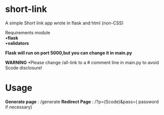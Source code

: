 # short-link
A simple Short link app wrote in flask and html (non-CSS)

Requirements module<br>
•**flask**<br>
•**validators**<br>

**Flask will run on port 5000,but you can change it in main.py**

**WARNING**
•Please change /all-link to a # comment line in main.py to avoid Scode disclosure!

# Usage
**Generate page** : /generate
**Redirect Page** : /?p=(Scode)&pass=(  password if necessary)
